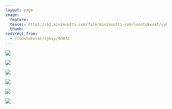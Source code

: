 ```yaml
---
layout: page
image:
  feature:
  teaser: https://b2.minimuutti.com/file/minimuutti-com/luontokuvat/syksy/2/DS29623-245px.jpg
  thumb:
redirect_from:
  - /luontokuvat/syksy/00072
---
```


![](https://b2.minimuutti.com/file/minimuutti-com/luontokuvat/syksy/2/DS33597-800px.jpg)

![](https://b2.minimuutti.com/file/minimuutti-com/luontokuvat/syksy/2/DS29620-800px.jpg)

![](https://b2.minimuutti.com/file/minimuutti-com/luontokuvat/syksy/2/DS29621-800px.jpg)

![](https://b2.minimuutti.com/file/minimuutti-com/luontokuvat/syksy/2/DS29623-800px.jpg)

![](https://b2.minimuutti.com/file/minimuutti-com/luontokuvat/syksy/2/DS29678-800px.jpg)

![](https://b2.minimuutti.com/file/minimuutti-com/luontokuvat/syksy/2/DS29684-800px.jpg)
